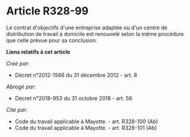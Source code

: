 # Article R328-99

Le contrat d'objectifs d'une entreprise adaptée ou d'un centre de distribution de travail à domicile est renouvelé selon la
même procédure que celle prévue pour sa conclusion.

**Liens relatifs à cet article**

_Créé par_:

  - Décret n°2012-1566 du 31 décembre 2012 - art. 8

_Abrogé par_:

  - Décret n°2018-953 du 31 octobre 2018 - art. 56

_Cité par_:

  - Code du travail applicable à Mayotte. - art. R328-100 (Ab)
  - Code du travail applicable à Mayotte. - art. R328-101 (Ab)

